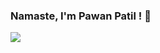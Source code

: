 ### Namaste, I'm Pawan Patil ! 👋

<!--
**PawanPatil19/PawanPatil19** is a ✨ _special_ ✨ repository because its `README.md` (this file) appears on your GitHub profile.

Here are some ideas to get you started:

- 🔭 I’m currently working on ...
- 🌱 I’m currently learning ...
- 👯 I’m looking to collaborate on ...
- 🤔 I’m looking for help with ...
- 💬 Ask me about ...
- 📫 How to reach me: ...
- 😄 Pronouns: ...
- ⚡ Fun fact: ...
-->


<img src ="https://github-readme-stats.vercel.app/api?username=PawanPatil19&&show_icons=true&title_color=ffffff&icon_color=bb2acf&text_color=daf7dc&bg_color=151515">
